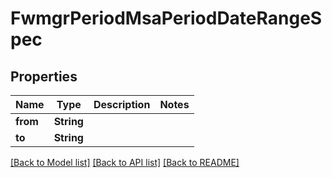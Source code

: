 # FwmgrPeriodMsaPeriodDateRangeSpec

## Properties

Name | Type | Description | Notes
------------ | ------------- | ------------- | -------------
**from** | **String** |  |
**to** | **String** |  |

[[Back to Model list]](../README.md#documentation-for-models) [[Back to API list]](../README.md#documentation-for-api-endpoints) [[Back to README]](../README.md)
